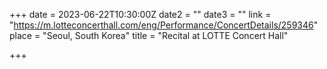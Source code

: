 +++
date = 2023-06-22T10:30:00Z
date2 = ""
date3 = ""
link = "https://m.lotteconcerthall.com/eng/Performance/ConcertDetails/259346"
place = "Seoul, South Korea"
title = "Recital at LOTTE Concert Hall"

+++

